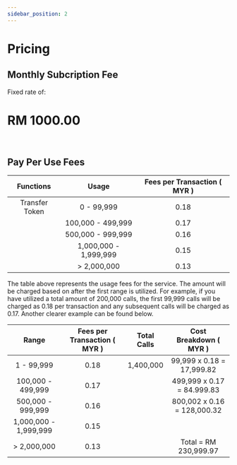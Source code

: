 ```yaml
---
sidebar_position: 2
---
```


# Pricing

## Monthly Subcription Fee

Fixed rate of:

# **RM 1000.00** 



<br/>

## Pay Per Use Fees


| Functions | Usage | Fees per Transaction ( MYR ) |
| :----: | :----: | :-----------: |
| Transfer Token | 0 - 99,999 | 0.18 |
|  | 100,000 - 499,999 | 0.17 |
|  | 500,000 - 999,999 | 0.16 |
|  | 1,000,000 - 1,999,999 | 0.15 |
|  | > 2,000,000 | 0.13 |

The table above represents the usage fees for the service. The amount will be charged based on after the first range is utilized. For example, if you have utilized a total amount of 200,000 calls, the first 99,999 calls will be charged as 0.18 per transaction and any subsequent calls will be charged as 0.17. Another clearer example can be found below.

| Range | Fees per Transaction ( MYR ) | Total Calls | Cost Breakdown ( MYR )|
| :----: | :-----------: | :----: | :-----------: |
| 1 - 99,999 | 0.18 | 1,400,000 | 99,999 x 0.18 = 17,999.82 |
| 100,000 - 499,999 | 0.17 | | 499,999 x 0.17 = 84.999.83 |
| 500,000 - 999,999 | 0.16 | | 800,002 x 0.16 = 128,000.32 |
| 1,000,000 - 1,999,999 | 0.15 | | |
| > 2,000,000 | 0.13 | | Total = RM 230,999.97

<br/>

